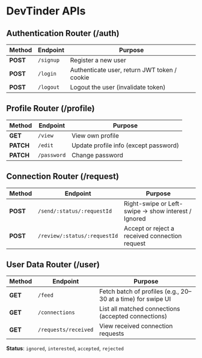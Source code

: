 # DevTinder APIs

## Authentication Router (/auth)

| Method   | Endpoint  | Purpose                                      |
| -------- | --------- | -------------------------------------------- |
| **POST** | `/signup` | Register a new user                          |
| **POST** | `/login`  | Authenticate user, return JWT token / cookie |
| **POST** | `/logout` | Logout the user (invalidate token)           |

## Profile Router (/profile)

| Method    | Endpoint    | Purpose                               |
| --------- | ----------- | ------------------------------------- |
| **GET**   | `/view`     | View own profile                      |
| **PATCH** | `/edit`     | Update profile info (except password) |
| **PATCH** | `/password` | Change password                       |

## Connection Router (/request)

| Method   | Endpoint                     | Purpose                                             |
| -------- | ---------------------------- | --------------------------------------------------- |
| **POST** | `/send/:status/:requestId`   | Right-swipe or Left-swipe → show interest / Ignored |
| **POST** | `/review/:status/:requestId` | Accept or reject a received connection request      |

## User Data Router (/user)

| Method  | Endpoint             | Purpose                                                      |
| ------- | -------------------- | ------------------------------------------------------------ |
| **GET** | `/feed`              | Fetch batch of profiles (e.g., 20–30 at a time) for swipe UI |
| **GET** | `/connections`       | List all matched connections (accepted connections)          |
| **GET** | `/requests/received` | View received connection requests                            |

**Status**: `ignored`, `interested`, `accepted`, `rejected`

